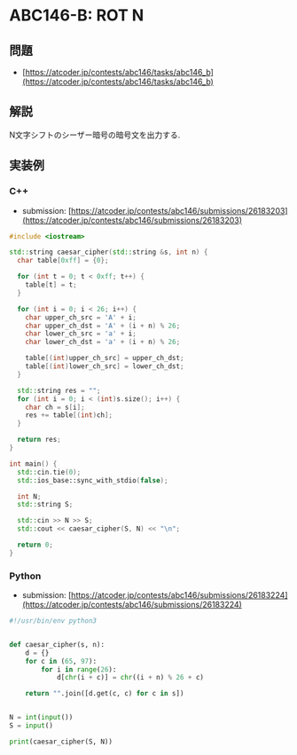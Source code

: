 # ABC146-B: ROT N

## 問題

* [https://atcoder.jp/contests/abc146/tasks/abc146_b](https://atcoder.jp/contests/abc146/tasks/abc146_b)

## 解説

N文字シフトのシーザー暗号の暗号文を出力する.

## 実装例

### C++

* submission: [https://atcoder.jp/contests/abc146/submissions/26183203](https://atcoder.jp/contests/abc146/submissions/26183203)

```cpp
#include <iostream>

std::string caesar_cipher(std::string &s, int n) {
  char table[0xff] = {0};

  for (int t = 0; t < 0xff; t++) {
    table[t] = t;
  }

  for (int i = 0; i < 26; i++) {
    char upper_ch_src = 'A' + i;
    char upper_ch_dst = 'A' + (i + n) % 26;
    char lower_ch_src = 'a' + i;
    char lower_ch_dst = 'a' + (i + n) % 26;

    table[(int)upper_ch_src] = upper_ch_dst;
    table[(int)lower_ch_src] = lower_ch_dst;
  }

  std::string res = "";
  for (int i = 0; i < (int)s.size(); i++) {
    char ch = s[i];
    res += table[(int)ch];
  }

  return res;
}

int main() {
  std::cin.tie(0);
  std::ios_base::sync_with_stdio(false);

  int N;
  std::string S;

  std::cin >> N >> S;
  std::cout << caesar_cipher(S, N) << "\n";

  return 0;
}
```

### Python

* submission: [https://atcoder.jp/contests/abc146/submissions/26183224](https://atcoder.jp/contests/abc146/submissions/26183224)

```python
#!/usr/bin/env python3


def caesar_cipher(s, n):
    d = {}
    for c in (65, 97):
        for i in range(26):
            d[chr(i + c)] = chr((i + n) % 26 + c)

    return "".join([d.get(c, c) for c in s])


N = int(input())
S = input()

print(caesar_cipher(S, N))
```

